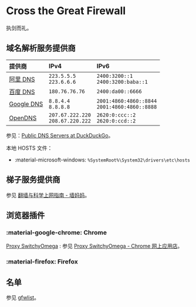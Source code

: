 # Cross the Great Firewall

执剑而礼。

## 域名解析服务提供商

| 提供商       | IPv4                                 | IPv6                                             |
|:------------ |:------------------------------------ |:------------------------------------------------ |
| [阿里 DNS]   | `223.5.5.5`<br>`223.6.6.6`           | `2400:3200::1`<br>`2400:3200:baba::1`            |
| [百度 DNS]   | `180.76.76.76`                       | `2400:da00::6666`                                |
| [Google DNS] | `8.8.4.4`<br>`8.8.8.8`               | `2001:4860:4860::8844`<br>`2001:4860:4860::8888` |
| [OpenDNS]    | `207.67.222.220`<br>`208.67.220.222` | `2620:0:ccc::2`<br>`2620:0:ccd::2`               |

参见：[Public DNS Servers at DuckDuckGo](https://duckduckgo.com/?q=Public+DNS+Servers&ia=answer&iax=answer)。

本地 HOSTS 文件：

*   :material-microsoft-windows: `%SystemRoot%\System32\drivers\etc\hosts`

## 梯子服务提供商

参见 [翻墙与科学上网指南 - 墙妈妈](https://www.wallmama.com/)。

## 浏览器插件

### :material-google-chrome: Chrome

[Proxy SwitchyOmega](https://proxy-switchyomega.com/)
:   参见 [Proxy SwitchyOmega - Chrome 网上应用店](https://chrome.google.com/webstore/detail/proxy-switchyomega/padekgcemlokbadohgkifijomclgjgif)。

### :material-firefox: Firefox

## 名单

参见 [gfwlist](https://github.com/gfwlist/gfwlist)。

<!----------------------------------------------------------------------------->

[阿里 DNS]:   https://alidns.com/
[百度 DNS]:   https://dudns.baidu.com/intro/publicdns/
[Google DNS]: https://developers.google.com/speed/public-dns/
[OpenDNS]:    https://www.opendns.com/
